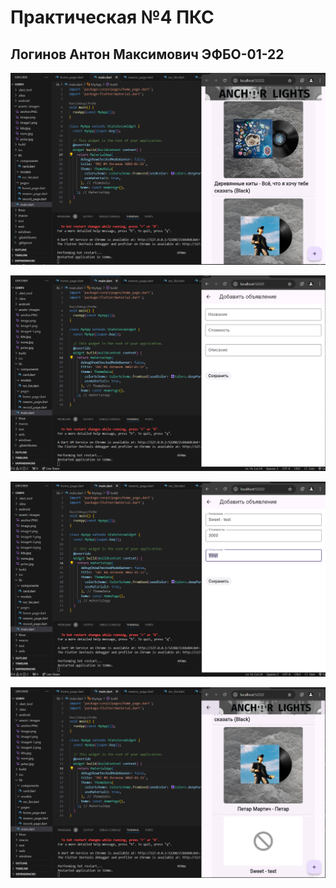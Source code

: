 # Практическая №4 ПКС
## Логинов Антон Максимович ЭФБО-01-22

![alt text](assets/images/image4-1.png)

![alt text](assets/images/image4-2.png)

![alt text](assets/images/image4-3.png)

![alt text](assets/images/image4-4.png)
